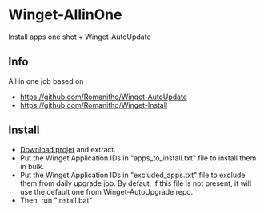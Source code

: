 # Winget-AllinOne
Install apps one shot + Winget-AutoUpdate

## Info
All in one job based on
- https://github.com/Romanitho/Winget-AutoUpdate
- https://github.com/Romanitho/Winget-Install

## Install
- [Download projet](https://github.com/Romanitho/Winget-AllinOne/archive/refs/heads/main.zip) and extract.
- Put the Winget Application IDs in "apps_to_install.txt" file to install them in bulk.
- Put the Winget Application IDs in "excluded_apps.txt" file to exclude them from daily upgrade job. By defaut, if this file is not present, it will use the default one from Winget-AutoUpgrade repo.
- Then, run "install.bat"
